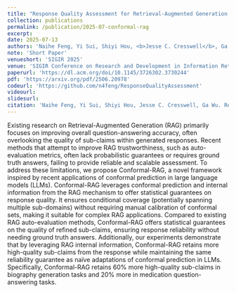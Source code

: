 ```yaml
---
title: "Response Quality Assessment for Retrieval-Augmented Generation via Conditional Conformal Factuality"
collection: publications
permalink: /publication/2025-07-conformal-rag
excerpt: 
date: 2025-07-13
authors: 'Naihe Feng, Yi Sui, Shiyi Hou, <b>Jesse C. Cresswell</b>, Ga Wu'
note: 'Short Paper'
venueshort: 'SIGIR 2025'
venue: 'SIGIR Conference on Research and Development in Information Retrieval 2025'
paperurl: 'https://dl.acm.org/doi/10.1145/3726302.3730244'
pdf: 'https://arxiv.org/pdf/2506.20978'
codeurl: 'https://github.com/n4feng/ResponseQualityAssessment'
videourl:
slidesurl:
citation: 'Naihe Feng, Yi Sui, Shiyi Hou, Jesse C. Cresswell, Ga Wu. Response Quality Assessment for Retrieval-Augmented Generation via Conditional Conformal Factuality. SIGIR 2025'
---
```

Existing research on Retrieval-Augmented Generation (RAG) primarily focuses on improving overall question-answering accuracy, often overlooking the quality of sub-claims within generated responses. Recent methods that attempt to improve RAG trustworthiness, such as auto-evaluation metrics, often lack probabilistic guarantees or requires ground truth answers, failing to provide reliable and scalable assessment. To address these limitations, we propose Conformal-RAG, a novel framework inspired by recent applications of conformal prediction in large language models (LLMs). Conformal-RAG leverages conformal prediction and internal information from the RAG mechanism to offer statistical guarantees on response quality. It ensures conditional coverage (potentially spanning multiple sub-domains) without requiring manual calibration of conformal sets, making it suitable for complex RAG applications. Compared to existing RAG auto-evaluation methods, Conformal-RAG offers statistical guarantees on the quality of refined sub-claims, ensuring response reliability without needing ground truth answers. Additionally, our experiments demonstrate that by leveraging RAG internal information, Conformal-RAG retains more high-quality sub-claims from the response while maintaining the same reliability guarantee as naïve adaptations of conformal prediction in LLMs. Specifically, Conformal-RAG retains 60% more high-quality sub-claims in biography generation tasks and 20% more in medication question-answering tasks.
